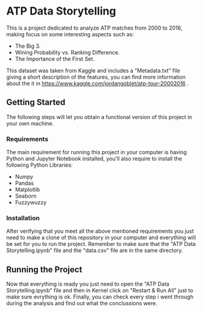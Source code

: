 # ATP Data Storytelling #

This is a project dedicated to analyze ATP matches from 2000 to 2016, making focus on some interesting aspects such as:
* The Big 3.
* Wining Probability vs. Ranking Difference.
* The Importance of the First Set.

This dataset was taken from Kaggle and includes a "Metadata.txt" file giving a short description of the features,  you can find more information about the it in https://www.kaggle.com/jordangoblet/atp-tour-20002016 .

## Getting Started ##

The following steps will let you obtain a functional version of this project in your own machine.

### Requirements ###

The main requirement for running this project in your computer is having Python and Jupyter Notebook installed, you'll also require to install the following Python Libraries:
* Numpy
* Pandas
* Matplotlib
* Seaborn
* Fuzzywuzzy

### Installation ###

After verifying that you meet all the above mentioned requirements you just need to make a clone of this repository in your computer and everything will be set for you to run the project. Remember to make sure that the "ATP Data Storytelling.ipynb" file and the "data.csv" file are in the same directory.

## Running the Project ##

Now that everything is ready you just need to open the "ATP Data Storytelling.ipynb" file and then in Kernel click on "Restart & Run All" just to make sure evrything is ok. Finally, you can check every step i went through during the analysis and find out what the conclussions were.
